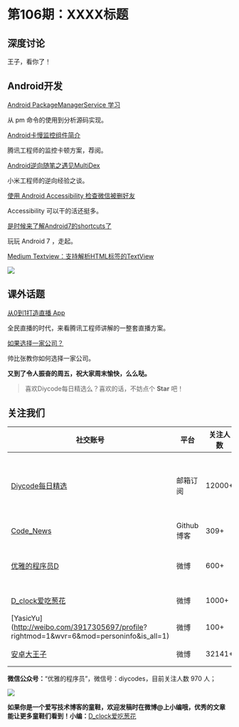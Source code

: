 # 第106期：XXXX标题

## 深度讨论

[]()

王子，看你了！

## Android开发

[Android PackageManagerService 学习](http://www.diycode.cc/topics/385)

从 pm 命令的使用到分析源码实现。

[Android卡慢监控组件简介](http://mp.weixin.qq.com/s?__biz=MzI1MTA1MzM2Nw==&mid=2649796870&idx=1&sn=fd911850e32dd955316664c8c4104946&chksm=f1fcc55ec68b4c4865fd7466cc21f5e0b72080a034757613678cd011162858561310513834af&mpshare=1&scene=1&srcid=1028PI4SyhO526OlrxKOUXPa#wechat_redirect)

腾讯工程师的监控卡顿方案，荐阅。

[Android逆向随笔之遇见MultiDex](http://mp.weixin.qq.com/s?__biz=MzI2NzI2OTExNA==&mid=2247483955&idx=1&sn=11dd5535bf5e7e42df2d5fa9c641aecb&chksm=ea8024a6ddf7adb039bca7010c54566b052ca06df4fde7cf62b565caaed7cc0dd214c5583b33#rd)

小米工程师的逆向经验之谈。

[使用 Android Accessibility 检查微信被删好友](http://www.jianshu.com/p/5cac6d439eeb)

Accessibility 可以干的活还挺多。

[是时候来了解Android7的shortcuts了](http://blog.csdn.net/qibin0506/article/details/52878690)

玩玩 Android 7 ，走起。

[Medium Textview：支持解析HTML标签的TextView](https://github.com/angebagui/medium-textview)

![](https://github.com/angebagui/medium-textview/raw/master/screenshot/Screenshot_2016-08-14-19-59-48.png)

## 课外话题

[从0到1打造直播 App](http://dev.qq.com/topic/5811d42e7fd6ec467453bf58)

全民直播的时代，来看腾讯工程师讲解的一整套直播方案。

[如果选择一家公司？](http://mp.weixin.qq.com/s?__biz=MzA4NTQwNDcyMA==&mid=2650662326&idx=1&sn=591bd95052497d4525ceb9c0040b3036&chksm=87d138e9b0a6b1ff5ca0acb586725822514a33e388cd211cc0772def3fadd1e1a44cda9596b7&mpshare=1&scene=1&srcid=1028kWg1Uc2aVeq18PBe7cpr#wechat_redirect)

帅比张教你如何选择一家公司。

**又到了令人振奋的周五，祝大家周末愉快，么么哒。**

> 喜欢Diycode每日精选么？喜欢的话，不妨点个 **Star** 吧！

## 关注我们

| 社交账号  |  平台  | 关注人数 | 说明 |
| -------- | -------- | -------- | -------- |
| [Diycode每日精选](http://list.qq.com/cgi-bin/qf_invite?id=d469993d2c888e971c0fbb2309c4d84256968386b126b967)|   邮箱订阅  | 12000+ | 每日分享一次Android、iOS、Swfit技术干货  |
| [Code_News](https://github.com/DiyCodes/code_news) |    Github博客  |309+ | 每日邮件推送列表  |
| [优雅的程序员D](http://weibo.com/u/5891258264) |   微博  | 600+ | 官方微博，每日分享开源信息  |
| [D_clock爱吃葱花](http://weibo.com/u/2480694892)  |   微博  | 1000+ | 日报发起人  |
|[YasicYu](http://weibo.com/3917305697/profile? rightmod=1&wvr=6&mod=personinfo&is_all=1)  |   微博  | 100+ | 日报发起人  |
|[安卓大王子](http://weibo.com/apkbus/)   |   微博  | 32141+ | 日报发起人  |



**微信公众号：**“优雅的程序员”，微信号：diycodes，目前关注人数 970 人；

![](http://upload-images.jianshu.io/upload_images/1846413-b42abfa70f909099.jpg?imageMogr2/auto-orient/strip%7CimageView2/2/w/1240)

**如果你是一个爱写技术博客的童鞋，欢迎发稿时在微博@上小编哦，优秀的文章能让更多童鞋们看到！小编：**[D_clock爱吃葱花](http://weibo.com/2480694892/profile?rightmod=1&wvr=6&mod=personinfo&is_all=1)